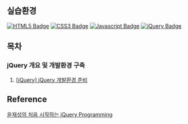 ## 실습환경
[![HTML5 Badge](https://img.shields.io/badge/HTML5-E34F26?style=flat&logo=HTML5&logoColor=FFFFFF)](https://en.wikipedia.org/wiki/HTML5)
[![CSS3 Badge](https://img.shields.io/badge/CSS3-1572B6?style=flat&logo=CSS3&logoColor=FFFFFF)](https://en.wikipedia.org/wiki/CSS)
[![Javascript Badge](https://img.shields.io/badge/JS-F7DF1E?style=flat&logo=JavaScript&logoColor=FFFFFF)](https://developer.mozilla.org/en-US/docs/Web/JavaScript)
[![jQuery Badge](https://img.shields.io/badge/jQuery3.6-0769AD?style=flat&logo=jQuery&logoColor=FFFFFF)](https://jquery.com/)

## 목차
### jQuery 개요 및 개발환경 구축
1. [\[jQuery\] jQuery 개발환경 준비](https://yonghwankim-dev.tistory.com/423)

## Reference
[윤재성의 처음 시작하는 jQuery Programming](https://www.inflearn.com/course/jquery-programming/dashboard)
